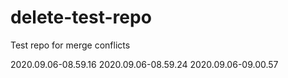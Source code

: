# delete-test-repo
Test repo for merge conflicts

2020.09.06-08.59.16
2020.09.06-08.59.24
2020.09.06-09.00.57
